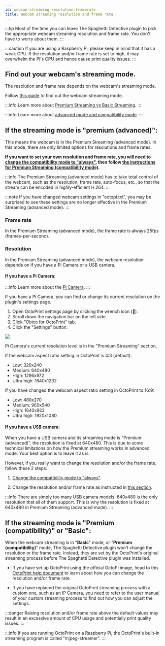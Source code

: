 ```yaml
---
id: webcam-streaming-resolution-framerate
title: Webcam streaming resolution and frame rate
---
```


:::tip
Most of the time you can leave The Spaghetti Detective plugin to pick the appropriate webcam streaming resolution and frame rate. You don't have to worry about them.
:::

:::caution
If you are using a Raspberry Pi, please keep in mind that it has a weak CPU. If the resolution and/or frame rate is set to high, it may overwhelm the Pi's CPU and hence cause print quality issues.
:::

## Find out your webcam's streaming mode.

The resolution and frame rate depends on the webcam's streaming mode.

Follow [this guide](/docs/user-guides/check-webcam-streaming-mode) to find out the webcam streaming mode.

:::info
Learn more about [Premium Streaming vs Basic Streaming](/docs/user-guides/webcam-streaming-for-human-eyes).
:::

:::info
Learn more about [advanced mode and compatibility mode](/docs/user-guides/streaming-compatibility-mode).
:::

## If the streaming mode is "**premium (advanced)**":

This means the webcam is in the Premium Streaming (advanced mode). In this mode, there are only limited options for resolutions and frame rates.

**If you want to set your own resolution and frame rate, you will need to [change the compatibility mode to "always"](/docs/user-guides/streaming-compatibility-mode#when-should-i-always-stream-in-compatibility-mode), then follow [the instructions for Premium Streaming (compatibility mode)](#if-the-streaming-mode-is-premium-compatibility-or-basic).**

:::info
The Premium Streaming (advanced mode) has to take total control of the webcam, such as the resolution, frame rate, auto-focus, etc., so that the stream can be encoded in highly-efficient H.264.
:::

:::note
If you have changed webcam settings in "octopi.txt", you may be surprised to see these settings are no longer effective in the Premium Streaming (advanced mode).
:::

### Frame rate

In the Premium Streaming (advanced mode), the frame rate is always 25fps (frames-per-second).

### Resolution

In the Premium Streaming (advanced mode), the webcam resolution depends on if you have a Pi Camera or a USB camera.

#### If you have a Pi Camera:

:::info
Learn more about the [Pi Camera](https://projects.raspberrypi.org/en/projects/getting-started-with-picamera).
:::

If you have a Pi Camera, you can find or change its current resolution on the plugin's settings page.

1. Open OctoPrint settings page by clicking the wrench icon (**🔧**).
2. Scroll down the navigation bar on the left side.
3. Click "Obico for OctoPrint" tab.
4. Click the "Settings" button.

![](/img/user-guides/helpdocs/tsd-plugin-open-settings-page.gif)

Pi Camera's current resolution level is in the "Premium Streaming" section.

If the webcam aspect ratio setting in OctoPrint is 4:3 (default):

* Low: 320x240
* Medium: 640x480
* High: 1296x972
* Ultra high: 1640x1232

If you have changed the webcam aspect ratio setting in OctoPrint to 16:9:

* Low: 480x270
* Medium: 960x540
* High: 1640x922
* Ultra high: 1920x1080

#### If you have a USB camera:

When you have a USB camera and its streaming mode is "Premium (advanced)", the resolution is fixed at 640x480. This is due to some technical limitations on how the Premium streaming works in advanced mode. Your best option is to leave it as is.

However, if you really want to change the resolution and/or the frame rate, follow these 2 steps:

1. [Change the compatibility mode to "always"](/docs/user-guides/streaming-compatibility-mode#when-should-i-always-stream-in-compatibility-mode).

2. Change the resolution and/or frame rate as instructed in [this section](#if-the-streaming-mode-is-premium-compatibility-or-basic).

:::info
There are simply too many USB camera models. 640x480 is the only resolution that all of them support. This is why the resolution is fixed at 640x480 in Premium Streaming (advanced mode).
:::

## If the streaming mode is "**Premium (compatibility)**" or "**Basic**":

When the webcam streaming is in "**Basic**" mode, or "**Premium (compatibility)**" mode, The Spaghetti Detective plugin won't change the resolution or the frame rate. Instead, they are set by the OctoPrint's original streaming process before The Spaghetti Detective plugin was installed.

* If you have set up OctoPrint using the official OctoPi image, head to this [OctoPrint help document](https://community.octoprint.org/t/how-can-i-change-mjpg-streamer-parameters-on-octopi/203) to learn about how you can change the resolution and/or frame rate.

* If you have replaced the original OctoPrint streaming process with a custom one, such as an IP Camera, you need to refer to the user manual of your custom streaming process to find out how you can adjust the settings.

:::danger
Raising resolution and/or frame rate above the default values may result in an excessive amount of CPU usage and potentially print quality issues.
:::

:::info
If you are running OctoPrint on a Raspberry Pi, the OctoPrint's built-in streaming program is called "mjpeg-streamer".
:::